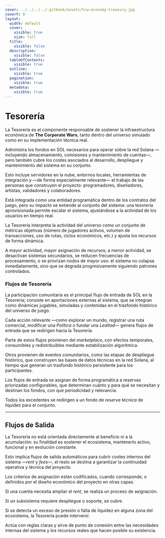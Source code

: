 ```yaml
---
cover: ../../../../.gitbook/assets/tcw-economy-treasury.jpg
coverY: 0
layout:
  width: default
  cover:
    visible: true
    size: full
  title:
    visible: false
  description:
    visible: false
  tableOfContents:
    visible: true
  outline:
    visible: true
  pagination:
    visible: true
  metadata:
    visible: true
---
```


# Tesorería

La Tesorería es el componente responsable de sostener la infraestructura económica de **The Corporate Wars**, tanto dentro del universo simulado como en su implementación técnica real.

Administra los fondos en SOL necesarios para operar sobre la red Solana —incluyendo almacenamiento, comisiones y mantenimiento de cuentas—, pero también cubre los costes asociados al desarrollo, despliegue y mantenimiento del sistema en su conjunto.

Esto incluye servidores en la nube, entornos locales, herramientas de integración y —de forma especialmente relevante— el trabajo de las personas que construyen el proyecto: programadores, diseñadores, artistas, validadores y colaboradores.

Está integrada como una entidad programática dentro de los contratos del juego, pero su impacto se extiende al conjunto del sistema: una tesorería aprovisionada permite escalar el sistema, ajustándose a la actividad de los usuarios en tiempo real.

La Tesorería interpreta la actividad del universo como un conjunto de métricas objetivas (número de jugadores activos, volumen de transacciones, uso de rutas, ciclos económicos, etc.) y ajusta los recursos de forma dinámica.

A mayor actividad, mayor asignación de recursos; a menor actividad, se desactivan sistemas secundarios, se reducen frecuencias de procesamiento, o se priorizan nodos de mayor uso: el sistema no colapsa inmediatamente, sino que se degrada progresivamente siguiendo patrones controlados.

### Flujos de Tesorería

La participación comunitaria es el principal flujo de entrada de SOL en la Tesorería; consiste en aportaciones externas al sistema, que se integran como dinámicas jugables, simuladas y contenidas en el trasfondo histórico del universo de juego.

Cada acción relevante —como explorar un mundo, registrar una ruta comercial, modificar una _Política_ o fundar una _Lealtad_— genera flujos de entrada que se redirigen hacia la Tesorería.

Parte de estos flujos provienen del _marketplace_, con efectos temporales, consumibles y redistribuibles mediante estabilización algorítmica.

Otros provienen de eventos comunitarios, como las etapas de despliegue histórico, que construyen las bases de datos técnicas en la red Solana, al tiempo que generan un trasfondo histórico persistente para los participantes.

Los flujos de entrada se asignan de forma programática a reservas priorizadas configurables, que determinan cuánto y para qué se necesitan y destinan los fondos, con qué periodicidad y relevancia.

Todos los excedentes se redirigen a un fondo de _reserva técnica_ de liquidez para el conjunto.

***

## Flujos de Salida

La Tesorería no está orientada directamente al beneficio ni a la acumulación: su finalidad es sostener el ecosistema, mantenerlo activo, funcional y en evolución constante.

Esto implica flujos de salida automáticos para cubrir costes internos del sistema —_rent_ y _fees_—, el resto se destina a garantizar la continuidad operativa y técnica del proyecto.

Los criterios de asignación están codificados, cuando corresponde, o definidos por el diseño económico del proyecto en otras capas.

Si una cuenta necesita ampliar el _rent_, se realiza un proceso de asignación.

Si un subsistema requiere despliegue o soporte, se cubre.

Si se detecta un exceso de presión o falta de liquidez en alguna zona del ecosistema, la Tesorería puede intervenir.

Actúa con reglas claras y sirve de punto de conexión entre las necesidades internas del sistema y los recursos reales que hacen posible su existencia.
